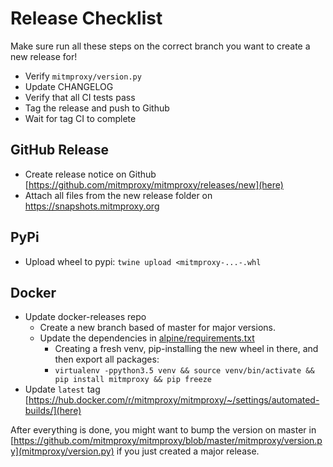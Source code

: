 # Release Checklist

Make sure run all these steps on the correct branch you want to create a new release for!
- Verify `mitmproxy/version.py`
- Update CHANGELOG
- Verify that all CI tests pass
- Tag the release and push to Github
- Wait for tag CI to complete

## GitHub Release
- Create release notice on Github [https://github.com/mitmproxy/mitmproxy/releases/new](here)
- Attach all files from the new release folder on https://snapshots.mitmproxy.org

## PyPi
- Upload wheel to pypi: `twine upload <mitmproxy-...-.whl`

## Docker
- Update docker-releases repo
  - Create a new branch based of master for major versions.
  - Update the dependencies in [alpine/requirements.txt](https://github.com/mitmproxy/docker-releases/commit/3d6a9989fde068ad0aea257823ac3d7986ff1613#diff-9b7e0eea8ae74688b1ac13ea080549ba)
    * Creating a fresh venv, pip-installing the new wheel in there, and then export all packages:
    * `virtualenv -ppython3.5 venv && source venv/bin/activate && pip install mitmproxy && pip freeze`
- Update `latest` tag [https://hub.docker.com/r/mitmproxy/mitmproxy/~/settings/automated-builds/](here)

After everything is done, you might want to bump the version on master in [https://github.com/mitmproxy/mitmproxy/blob/master/mitmproxy/version.py](mitmproxy/version.py) if you just created a major release.

